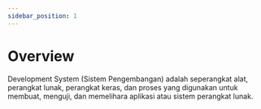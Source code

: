 ```yaml
---
sidebar_position: 1
---
```


# Overview

Development System (Sistem Pengembangan) adalah seperangkat alat, perangkat lunak, perangkat keras, dan proses yang digunakan untuk membuat, menguji, dan memelihara aplikasi atau sistem perangkat lunak.

